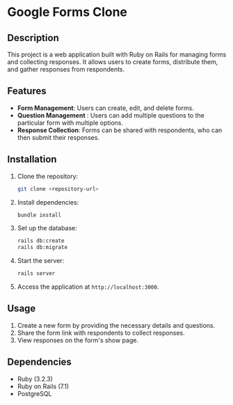 # Google Forms Clone

## Description

This project is a web application built with Ruby on Rails for managing forms and collecting responses. It allows users to create forms, distribute them, and gather responses from respondents.

## Features

- **Form Management**: Users can create, edit, and delete forms.
- **Question Management** : Users can add multiple questions to the particular form with multiple options.
- **Response Collection**: Forms can be shared with respondents, who can then submit their responses.

## Installation

1. Clone the repository:
    ```bash
    git clone <repository-url>
    ```

2. Install dependencies:
    ```bash
    bundle install
    ```

3. Set up the database:
    ```bash
    rails db:create
    rails db:migrate
    ```

4. Start the server:
    ```bash
    rails server
    ```

5. Access the application at `http://localhost:3000`.

## Usage

1. Create a new form by providing the necessary details and questions.
3. Share the form link with respondents to collect responses.
4. View responses on the form's show page.

## Dependencies

- Ruby (3.2.3)
- Ruby on Rails (7.1)
- PostgreSQL

